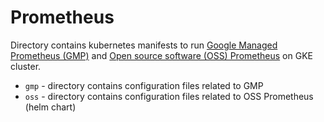 # Prometheus

Directory contains kubernetes manifests to run [Google Managed Prometheus (GMP)](https://cloud.google.com/stackdriver/docs/managed-prometheus) and [Open source software (OSS) Prometheus](https://prometheus.io/) on GKE cluster.

* `gmp` - directory contains configuration files related to GMP
* `oss` - directory contains configuration files related to OSS Prometheus (helm chart)
